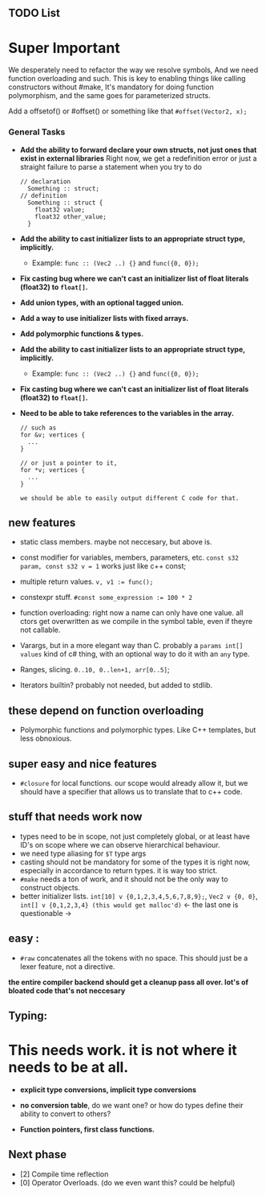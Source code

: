 ## TODO List

# Super Important

We desperately need to refactor the way we resolve symbols, 
And we need function overloading and such. This is key to enabling things like calling constructors without #make, 
It's mandatory for doing function polymorphism, and the same goes for parameterized structs.

Add a offsetof() or #offset() or something like that
`#offset(Vector2, x);`

### General Tasks
- **Add the ability to forward declare your own structs, not just ones that exist in external libraries**
  Right now, we get a redefinition error or just a straight failure to parse a statement when you try to do
  ```
  // declaration
    Something :: struct;
  // definition
    Something :: struct {
      float32 value;
      float32 other_value;
    }
  ```
  
- **Add the ability to cast initializer lists to an appropriate struct type, implicitly.**
  - Example: `func :: (Vec2 ..) {}` and `func({0, 0});`
- **Fix casting bug where we can't cast an initializer list of float literals (float32) to `float[]`.**

- **Add union types, with an optional tagged union.**
- **Add a way to use initializer lists with fixed arrays.**
- **Add polymorphic functions & types.**
- **Add the ability to cast initializer lists to an appropriate struct type, implicitly.**
  - Example: `func :: (Vec2 ..) {}` and `func({0, 0});`
- **Fix casting bug where we can't cast an initializer list of float literals (float32) to `float[]`.**

- **Need to be able to take references to the variables in the array.**
  ```jai
  // such as 
  for &v; vertices {
    ...
  }
  
  // or just a pointer to it, 
  for *v; vertices {
    ...
  }
  
  we should be able to easily output different C code for that.

## new features
  - static class members. maybe not neccesary, but above is. 
  - const modifier for variables, members, parameters, etc. `const s32 param, const s32 v = 1` works just like c++ const;
  
  - multiple return values. `v, v1 := func();`
  
  - constexpr stuff. `#const some_expression := 100 * 2`
  
  - function overloading: right now a name can only have one value. all ctors get overwritten as we compile in the symbol table,
    even if theyre not callable.
    
  - Varargs, but in a more elegant way than C. probably a `params int[] values` kind of c# thing, with an optional way to do it with an `any` type.
  - Ranges, slicing. `0..10, 0..len+1, arr[0..5]`;
  - Iterators builtin? probably not needed, but added to stdlib.
  
## these depend on function overloading
  - Polymorphic functions and polymorphic types. Like C++ templates, but less obnoxious.

  
## super easy and nice features
  - `#closure` for local functions. our scope would already allow it, but we should have a specifier that allows us to translate that to c++ code.

  
## stuff that needs work now
- types need to be in scope, not just completely global, or at least have ID's on scope where we can observe hierarchical behaviour.
- we need type aliasing for `$T` type args
- casting should not be mandatory for some of the types it is right now, especially in accordance to return types. it is way too strict.
- `#make` needs a ton of work, and it should not be the only way to construct objects.
- better initializer lists. `int[10] v {0,1,2,3,4,5,6,7,8,9};`, `Vec2 v {0, 0}`, `int[] v {0,1,2,3,4} (this would get malloc'd)` <- the last one is questionable ->
## easy : 
  - `#raw` concatenates all the tokens with no space. This should just be a lexer feature, not a directive.

**the entire compiler backend should get a cleanup pass all over. lot's of bloated code that's not neccesary** 

  
## Typing:
# This needs work. it is not where it needs to be at all.
- **explicit type conversions, implicit type conversions** 
- **no conversion table**, do we want one? or how do types define their ability to convert to others?

- **Function pointers, first class functions.** 

## Next phase
- [2] Compile time reflection
- [0] Operator Overloads. (do we even want this? could be helpful)

